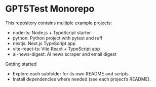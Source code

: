 # GPT5Test Monorepo

This repository contains multiple example projects:

- node-ts: Node.js + TypeScript starter
- python: Python project with pytest and ruff
- nextjs: Next.js TypeScript app
- vite-react-ts: Vite React + TypeScript app
- ai-news-digest: AI news scraper and email digest

Getting started
- Explore each subfolder for its own README and scripts.
- Install dependencies where needed (see each project’s README).
